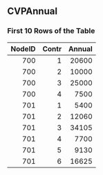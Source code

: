 ## CVPAnnual
### First 10 Rows of the Table
|   NodeID |   Contr |   Annual |
|---------:|--------:|---------:|
|      700 |       1 |    20600 |
|      700 |       2 |    10000 |
|      700 |       3 |    25000 |
|      700 |       4 |     7500 |
|      701 |       1 |     5400 |
|      701 |       2 |    12060 |
|      701 |       3 |    34105 |
|      701 |       4 |     7700 |
|      701 |       5 |     9130 |
|      701 |       6 |    16625 |
